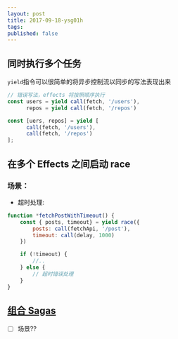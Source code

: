 ```yaml
---
layout: post
title: 2017-09-18-ysg01h
tags:
published: false
---
```


## 同时执行多个任务

`yield`指令可以很简单的将异步控制流以同步的写法表现出来

```javascript
// 错误写法，effects 将按照顺序执行
const users = yield call(fetch, '/users'),
      repos = yield call(fetch, '/repos')

const [uers, repos] = yield [
      call(fetch, '/users'),
      call(fetch, '/repos')
];
```

## 在多个 Effects 之间启动 race
### 场景：
* 超时处理:

```javascript
function *fetchPostWithTimeout() {
    const { posts, timeout} = yield race({
        posts: call(fetchApi, '/post'),
        timeout: call(delay, 1000)
    })

    if (!timeout) {
        //..
    } else {
        // 超时错误处理
    }
}
```

## [组合 Sagas](http://leonshi.com/redux-saga-in-chinese/docs/advanced/ComposingSagas.html)
* [ ] 场景??




